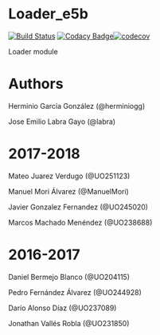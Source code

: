 # Loader_e5b

[![Build Status](https://travis-ci.org/Arquisoft/Loader_e5b.svg?branch=master)](https://travis-ci.org/Arquisoft/Loader_e5b)
[![Codacy Badge](https://api.codacy.com/project/badge/Grade/97d6326cbcbb4c638d59879facacaf32)](https://www.codacy.com/app/jelabra/Loader_e5b?utm_source=github.com&amp;utm_medium=referral&amp;utm_content=Arquisoft/Loader_e5b&amp;utm_campaign=Badge_Grade)[![codecov](https://codecov.io/gh/Arquisoft/Loader_e5b/branch/master/graph/badge.svg)](https://codecov.io/gh/Arquisoft/Loader_e5b)

Loader module

# Authors

Herminio García González (@herminiogg)

Jose Emilio Labra Gayo (@labra)

# 2017-2018

Mateo Juarez Verdugo (@UO251123)

Manuel Mori Álvarez (@ManuelMori)

Javier Gonzalez Fernandez (@UO245020)

Marcos Machado Menéndez (@UO238688)

# 2016-2017

Daniel Bermejo Blanco (@UO204115)

Pedro Fernández Álvarez (@UO244928)

Darío Alonso Díaz (@UO237089)

Jonathan Vallés Robla (@UO231850)
